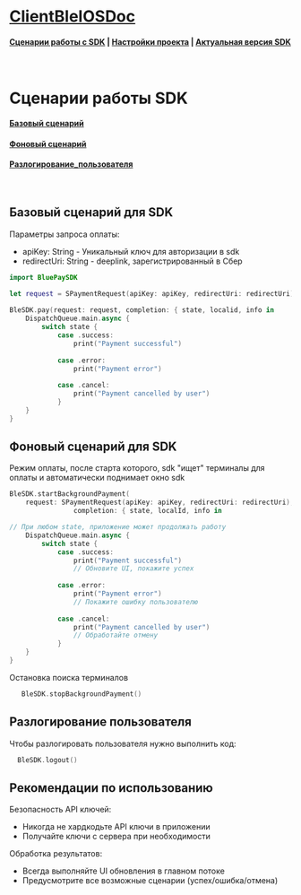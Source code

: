 # [ClientBleIOSDoc](https://sdkpay.github.io/ClientBleIOSDoc/)

#### [Сценарии работы с SDK](https://sdkpay.github.io/ClientBleIOSDoc/clientble_scenario) | [Настройки проекта](https://sdkpay.github.io/ClientBleIOSDoc/clientble_classes) | [Актуальная версия SDK](https://sdkpay.github.io/ClientBleIOSDoc/clientble_version)

<br>

# Сценарии работы SDK

#### [Базовый сценарий](https://sdkpay.github.io/ClientBleIOSDoc/clientble_scenario#базовый-сценарий-для-sdk)
#### [Фоновый сценарий](https://sdkpay.github.io/ClientBleIOSDoc/clientble_scenario#фоновый-сценарий-для-sdk)
#### [Разлогирование_пользователя](https://sdkpay.github.io/ClientBleIOSDoc/clientble_scenario#разлогирование-пользователя)

<br>

## Базовый сценарий для SDK

Параметры запроса оплаты:
* apiKey: String - Уникальный ключ для авторизации в sdk
* redirectUri: String - deeplink, зарегистрированный в Сбер

```swift
import BluePaySDK

let request = SPaymentRequest(apiKey: apiKey, redirectUri: redirectUri)
           
BleSDK.pay(request: request, completion: { state, localid, info in
    DispatchQueue.main.async {
        switch state {
            case .success:
                print("Payment successful")
                
            case .error:
                print("Payment error")
                
            case .cancel:
                print("Payment cancelled by user")
            }
    }
}
```

## Фоновый сценарий для SDK

Режим оплаты, после старта которого, sdk "ищет" терминалы для оплаты и автоматически поднимает окно sdk
```swift
BleSDK.startBackgroundPayment(
    request: SPaymentRequest(apiKey: apiKey, redirectUri: redirectUri),
                completion: { state, localId, info in

// При любом state, приложение может продолжать работу
    DispatchQueue.main.async {
        switch state {
            case .success:
                print("Payment successful")
                // Обновите UI, покажите успех
                
            case .error:
                print("Payment error")
                // Покажите ошибку пользователю
                
            case .cancel:
                print("Payment cancelled by user")
                // Обработайте отмену
            }
    }
}
```

Остановка поиска терминалов

```swift
   BleSDK.stopBackgroundPayment()
```

## Разлогирование пользователя

Чтобы разлогировать пользователя нужно выполнить код:

```swift
  BleSDK.logout()
```

## Рекомендации по использованию

Безопасность API ключей:
* Никогда не хардкодьте API ключи в приложении
* Получайте ключи с сервера при необходимости

Обработка результатов:
* Всегда выполняйте UI обновления в главном потоке
* Предусмотрите все возможные сценарии (успех/ошибка/отмена)
